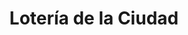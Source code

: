 ---
title: "Lotería de la Ciudad"
url: /ciudad-autonoma-de-buenos-aires/loteria-de-la-ciudad-avenida-corrientes-3/
shop: Lotterie
---